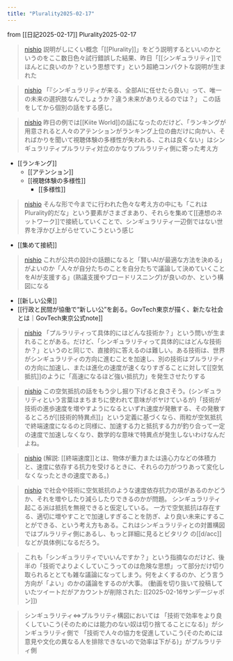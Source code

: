 ```yaml
---
title: "Plurality2025-02-17"
---
```


from [[日記2025-02-17]]
Plurality2025-02-17
> [nishio](https://x.com/nishio/status/1891273986006278283) 説明がしにくい概念「[[Plurality]]」をどう説明するといいのかというのをここ数日色々試行錯誤した結果、昨日「[[シンギュラリティ]]でほんとに良いのか？という思想です」という超絶コンパクトな説明が生まれた

> [nishio](https://x.com/nishio/status/1891275899875611015) 「『シンギュラリティが来る、全部AIに任せたら良い』って、唯一の未来の選択肢なんでしょうか？違う未来がありえるのでは？」
>  この話をしてから個別の話をする感じ。

> [nishio](https://x.com/nishio/status/1891278273998438433) 昨日の例では[[Kiite World]]の話になったのだけど、「ランキングが用意されると人々のアテンションがランキング上位の曲だけに向かい、そればかりを聞いて視聴体験の多様性が失われる、これは良くない」はシンギュラリティプルラリティ対立のかなりプルラリティ側に寄った考え方
- [[ランキング]]
    - [[アテンション]]
    - [[視聴体験の多様性]]
        - [[多様性]]

> [nishio](https://x.com/nishio/status/1891279226973925730) そんな形で今までに行われた色々な考え方の中にも「これはPlurality的だな」という要素がさまざまあり、それらを集めて[[連想のネットワーク]]で接続していくことで、シンギュラリティ一辺倒ではない世界を浮かび上がらせていこうという感じ
- [[集めて接続]]

> [nishio](https://x.com/nishio/status/1891281694218449108) これが公共の設計の話題になると「賢いAIが最適な方法を決める」がよいのか「人々が自分たちのことを自分たちで議論して決めていくことをAIが支援する」(熟議支援やブロードリスニング)が良いのか、という構図になる
- [[新しい公衆]]
- [[行政と民間が協働で“新しい公”を創る。GovTech東京が描く、新たな社会とは｜GovTech東京公式note]]

> [nishio](https://x.com/nishio/status/1891283343670411672) 「プルラリティって具体的にはどんな技術か？」という問いが生まれることがある。だけど、「シンギュラリティって具体的にはどんな技術か？」というのと同じで、直接的に答えるのは難しい。ある技術は、世界がシンギュラリティの方向に進むことを加速し、別の技術はプルラリティの方向に加速し、または進化の速度が速くなりすぎることに対して[[空気抵抗]]のように「高速になるほど強い抵抗力」を発生させたりする

> [nishio](https://x.com/nishio/status/1891285608242516120) この空気抵抗の話をもう少し掘り下げると良さそう。(シンギュラリティという言葉はまちまちに使われて意味がボヤけているが)「技術が技術の進歩速度を増やすようになるといずれ速度が発散する、その発散するところが[[技術的特異点]]」という定義に基づくなら、雨粒が空気抵抗で終端速度になるのと同様に、加速する力と抵抗する力が釣り合って一定の速度で加速しなくなり、数学的な意味で特異点が発生しないわけなんだよね。

> [nishio](https://x.com/nishio/status/1891285726194454582) (解説: [[終端速度]]とは、物体が重力または遠心力などの体積力と、速度に依存する抗力を受けるときに、それらの力がつりあって変化しなくなったときの速度である。)

> [nishio](https://x.com/nishio/status/1891286795326816634) で社会や技術に空気抵抗のような速度依存抗力の項があるのかどうか、それを増やしたり減らしたりできるのかが問題。
>  シンギュラリティ起こる派は抵抗を無視できると仮定している。
>  一方で空気抵抗は存在する、適切に増やすことで加速しすぎることを防ぎ、より良い未来にすることができる、という考え方もある。これはシンギュラリティとの対置構図ではプルラリティ側にあるし、もっと詳細に見るとビタリク の[[d/acc]]などが具体例になるだろう。


> これも「シンギュラリティでいいんですか？」という指摘なのだけど、後半の「技術でよりよくしていこうってのは危険な思想」って部分だけ切り取られるととても雑な議論になってしまう。何をよくするのか、どう言う方向が「よい」のかの議論をするのが大事。
>  (動画を切り抜いて投稿していたツイートだがアカウントが削除された: [[2025-02-16サンデージャポン]])


> シンギュラリティ⇔プルラリティ構図においては
> 「技術で効率をより良くしていこう(そのためには能力のない奴は切り捨てることになる)」がシンギュラリティ側で
> 「技術で人々の協力を促進していこう(そのためには意見や文化の異なる人を排除できないので効率は下がる)」がプルラリティ側
